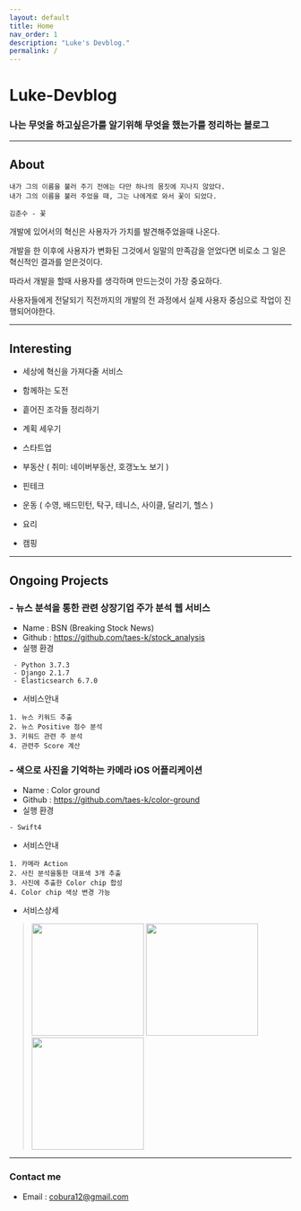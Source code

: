 ```yaml
---
layout: default
title: Home
nav_order: 1
description: "Luke's Devblog."
permalink: /
---
```


<h1> Luke-Devblog</h1>
<h3>나는 무엇을 하고싶은가를 알기위해 무엇을 했는가를 정리하는 블로그</h3>

---

## About
~~~
내가 그의 이름을 불러 주기 전에는 다만 하나의 몸짓에 지나지 않았다.  
내가 그의 이름을 불러 주었을 때, 그는 나에게로 와서 꽃이 되었다.  

김춘수 - 꽃
~~~
개발에 있어서의 혁신은 사용자가 가치를 발견해주었을때 나온다.    
  
개발을 한 이후에 사용자가 변화된 그것에서 일말의 만족감을 얻었다면 비로소 그 일은 혁신적인 결과를 얻은것이다.    
  
따라서 개발을 할때 사용자를 생각하며 만드는것이 가장 중요하다.    
  
사용자들에게 전달되기 직전까지의 개발의 전 과정에서 실제 사용자 중심으로 작업이 진행되어야한다. 

---
## Interesting

- 세상에 혁신을 가져다줄 서비스
- 함께하는 도전
- 흩어진 조각들 정리하기
- 계획 세우기
 
- 스타트업
- 부동산 ( 취미: 네이버부동산, 호갱노노 보기 )
- 핀테크 
- 운동 ( 수영, 배드민턴, 탁구, 테니스, 사이클, 달리기, 헬스 )
- 요리
- 캠핑  

---
## Ongoing Projects

### - 뉴스 분석을 통한 관련 상장기업 주가 분석 웹 서비스
- Name : BSN (Breaking Stock News)
- Github : <https://github.com/taes-k/stock_analysis>
- 실행 환경   

```
 - Python 3.7.3  
 - Django 2.1.7  
 - Elasticsearch 6.7.0
```   

- 서비스안내  

```
1. 뉴스 키워드 추출
2. 뉴스 Positive 점수 분석
3. 키워드 관련 주 분석
4. 관련주 Score 계산
```

### - 색으로 사진을 기억하는 카메라 iOS 어플리케이션
- Name : Color ground
- Github : <https://github.com/taes-k/color-ground>
- 실행 환경   

```
- Swift4
``` 

- 서비스안내

```
1. 카메라 Action
2. 사진 분석을통한 대표색 3개 추출
3. 사진에 추출한 Color chip 합성
4. Color chip 색상 변경 가능
```

- 서비스상세  
> <div>
> <img width="200" src="https://github.com/taes-k/color-ground/raw/master/color-ground1.jpg">
> <img width="200" src="https://github.com/taes-k/color-ground/raw/master/color-ground5.jpg">
> <img width="200" src="https://github.com/taes-k/color-ground/raw/master/color-ground6.jpg">
> </div>

---
### Contact me
- Email : cobura12@gmail.com

